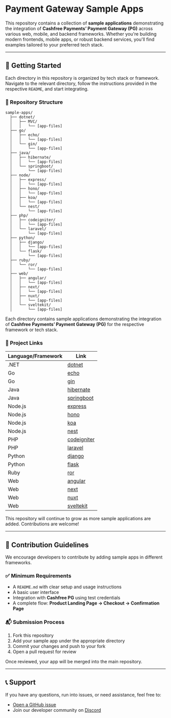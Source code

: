# Payment Gateway Sample Apps

This repository contains a collection of **sample applications** demonstrating the integration of **Cashfree Payments’ Payment Gateway (PG)** across various web, mobile, and backend frameworks. Whether you're building modern frontends, mobile apps, or robust backend services, you'll find examples tailored to your preferred tech stack.

---

## 🚀 Getting Started

Each directory in this repository is organized by tech stack or framework. Navigate to the relevant directory, follow the instructions provided in the respective `README`, and start integrating.

### 📁 Repository Structure

```
sample-apps/
  ├── dotnet/
  │   ├── MVC/
  │   │   └── [app-files]
  ├── go/
  │   ├── echo/
  │   │   └── [app-files]
  │   └── gin/
  │       └── [app-files]
  ├── java/
  │   ├── hibernate/
  │   │   └── [app-files]
  │   └── springboot/
  │       └── [app-files]
  ├── node/
  │   ├── express/
  │   │   └── [app-files]
  │   ├── hono/
  │   │   └── [app-files]
  │   ├── koa/
  │   │   └── [app-files]
  │   └── nest/
  │       └── [app-files]
  ├── php/
  │   ├── codeigniter/
  │   │   └── [app-files]
  │   └── laravel/
  │       └── [app-files]
  ├── python/
  │   ├── django/
  │   │   └── [app-files]
  │   └── flask/
  │       └── [app-files]
  ├── ruby/
  │   └── ror/
  │       └── [app-files]
  ├── web/
  │   ├── angular/
  │   │   └── [app-files]
  │   ├── next/
  │   │   └── [app-files]
  │   ├── nuxt/
  │   │   └── [app-files]
  │   └── sveltekit/
  │       └── [app-files]
```

Each directory contains sample applications demonstrating the integration of **Cashfree Payments’ Payment Gateway (PG)** for the respective framework or tech stack.

### 📁 Project Links

| Language/Framework | Link                            |
| ------------------ | ------------------------------- |
| .NET               | [dotnet](dotnet/)               |
| Go                 | [echo](go/echo/)                |
| Go                 | [gin](go/gin/)                  |
| Java               | [hibernate](java/hibernate/)    |
| Java               | [springboot](java/springboot/)  |
| Node.js            | [express](node/express/)        |
| Node.js            | [hono](node/hono/)              |
| Node.js            | [koa](node/koa/)                |
| Node.js            | [nest](node/nest/)              |
| PHP                | [codeigniter](php/codeigniter/) |
| PHP                | [laravel](php/laravel/)         |
| Python             | [django](python/django/)        |
| Python             | [flask](python/flask/)          |
| Ruby               | [ror](ruby/ror/)                |
| Web                | [angular](web/angular/)         |
| Web                | [next](web/next/)               |
| Web                | [nuxt](web/nuxt/)               |
| Web                | [sveltekit](web/sveltekit/)     |

This repository will continue to grow as more sample applications are added. Contributions are welcome!

---

## 🧾 Contribution Guidelines

We encourage developers to contribute by adding sample apps in different frameworks.

### ✅ Minimum Requirements

- A `README.md` with clear setup and usage instructions
- A basic user interface
- Integration with **Cashfree PG** using test credentials
- A complete flow: **Product Landing Page → Checkout → Confirmation Page**

### 📬 Submission Process

1. Fork this repository
2. Add your sample app under the appropriate directory
3. Commit your changes and push to your fork
4. Open a pull request for review

Once reviewed, your app will be merged into the main repository.

---

## 📞 Support

If you have any questions, run into issues, or need assistance, feel free to:

- [Open a GitHub issue](https://github.com/cashfree/pg-samples/issues/new)
- Join our developer community on [Discord](https://discord.gg/ed9VWDnrh7)
